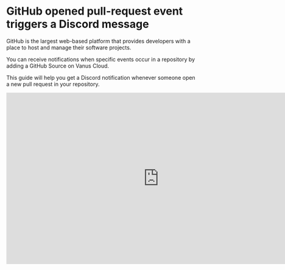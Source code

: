 # GitHub opened pull-request event triggers a Discord message

GitHub is the largest web-based platform that provides developers with a place to host and manage their software projects.

You can receive notifications when specific events occur in a repository by adding a GitHub Source on Vanus Cloud.

This guide will help you get a Discord notification whenever someone open a new pull request in your repository.

<iframe width="800" height="450" src="https://www.youtube.com/embed/a8r8AZwlji0" title="YouTube video player" frameBorder="0" allowFullScreen={true} allow="accelerometer; autoplay; clipboard-write; encrypted-media; gyroscope; picture-in-picture; web-share"></iframe>
